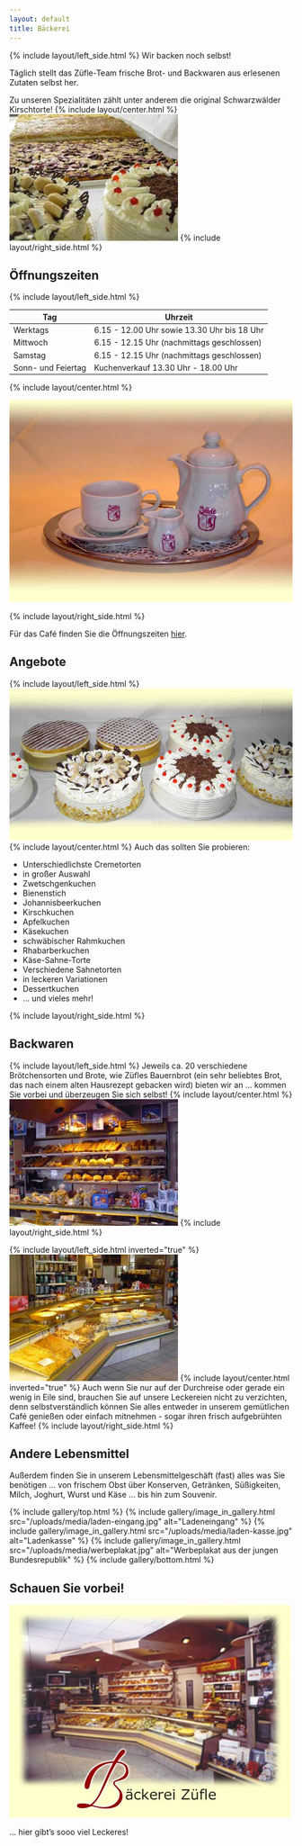 ```yaml
---
layout: default
title: Bäckerei
---
```


{% include layout/left_side.html %}
Wir backen noch selbst!

Täglich stellt das Züfle-Team frische Brot- und Backwaren aus erlesenen Zutaten selbst her.

Zu unseren Spezialitäten zählt unter anderem die original Schwarzwälder Kirschtorte!
{% include layout/center.html %}
![Kuchen](/uploads/media/kuchen.jpg)
{% include layout/right_side.html %}

## Öffnungszeiten

{% include layout/left_side.html %}

| Tag                | Uhrzeit                                     |
| ------------------ | ------------------------------------------- |
| Werktags           | 6.15 - 12.00 Uhr sowie 13.30 Uhr bis 18 Uhr |
| Mittwoch           | 6.15 - 12.15 Uhr (nachmittags geschlossen)  |
| Samstag            | 6.15 - 12.15 Uhr (nachmittags geschlossen)  |
| Sonn- und Feiertag | Kuchenverkauf 13.30 Uhr - 18.00 Uhr         |

{% include layout/center.html %}

![Kaffeekanne](/uploads/media/kaffeekanne.jpg)

{% include layout/right_side.html %}

Für das Café finden Sie die Öffnungszeiten [hier](/cafe/oeffnungszeiten.html).

## Angebote

{% include layout/left_side.html %}
![Schwarzwälder Kirschtorte](/uploads/media/kirschtorte.jpg)
{% include layout/center.html %}
Auch das sollten Sie probieren:

- Unterschiedlichste Cremetorten
- in großer Auswahl
- Zwetschgenkuchen
- Bienenstich
- Johannisbeerkuchen
- Kirschkuchen
- Apfelkuchen
- Käsekuchen
- schwäbischer Rahmkuchen
- Rhabarberkuchen
- Käse-Sahne-Torte
- Verschiedene Sahnetorten
- in leckeren Variationen
- Dessertkuchen
- ... und vieles mehr!

{% include layout/right_side.html %}

## Backwaren

{% include layout/left_side.html %}
Jeweils ca. 20 verschiedene Brötchensorten und Brote, wie Züfles Bauernbrot (ein sehr beliebtes Brot, das nach einem alten Hausrezept gebacken wird) bieten wir an ... kommen Sie vorbei und überzeugen Sie sich selbst!
{% include layout/center.html %}
![Brottheke](/uploads/media/brottheke.jpg)
{% include layout/right_side.html %}

{% include layout/left_side.html inverted="true" %}
![Kuchentheke](/uploads/media/kuchentheke.jpg)
{% include layout/center.html inverted="true" %}
Auch wenn Sie nur auf der Durchreise oder gerade ein wenig in Eile sind, brauchen Sie auf unsere Leckereien nicht zu verzichten, denn selbstverständlich können Sie alles entweder in unserem gemütlichen Café genießen oder einfach mitnehmen - sogar ihren frisch aufgebrühten Kaffee!
{% include layout/right_side.html %}

## Andere Lebensmittel

Außerdem finden Sie in unserem Lebensmittelgeschäft (fast) alles was Sie benötigen ... von frischem Obst über Konserven, Getränken, Süßigkeiten, Milch, Joghurt, Wurst und Käse ... bis hin zum Souvenir.

{% include gallery/top.html %}
{% include gallery/image_in_gallery.html                                                 src="/uploads/media/laden-eingang.jpg"
    alt="Ladeneingang"
%}
{% include gallery/image_in_gallery.html                                                 src="/uploads/media/laden-kasse.jpg"
    alt="Ladenkasse"
%}
{% include gallery/image_in_gallery.html                                                 src="/uploads/media/werbeplakat.jpg"
    alt="Werbeplakat aus der jungen Bundesrepublik"
%}
{% include gallery/bottom.html %}

## Schauen Sie vorbei!

![Bäckerei Banner](/uploads/media/baeckerei-banner.jpg)

... hier gibt’s sooo viel Leckeres!
